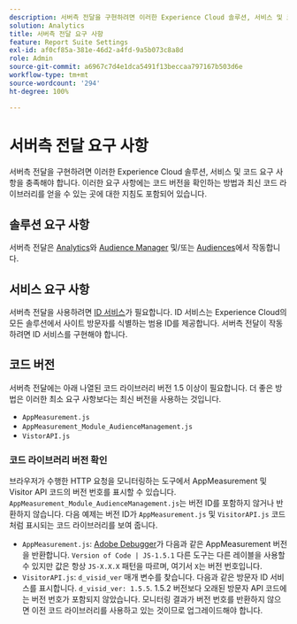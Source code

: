 ```yaml
---
description: 서버측 전달을 구현하려면 이러한 Experience Cloud 솔루션, 서비스 및 코드 요구 사항을 충족해야 합니다. 이러한 요구 사항에는 코드 버전을 확인하는 방법과 최신 코드 라이브러리를 얻을 수 있는 곳에 대한 지침도 포함되어 있습니다.
solution: Analytics
title: 서버측 전달 요구 사항
feature: Report Suite Settings
exl-id: af0cf85a-381e-46d2-a4fd-9a5b073c8a8d
role: Admin
source-git-commit: a6967c7d4e1dca5491f13beccaa797167b503d6e
workflow-type: tm+mt
source-wordcount: '294'
ht-degree: 100%

---
```


# 서버측 전달 요구 사항

서버측 전달을 구현하려면 이러한 Experience Cloud 솔루션, 서비스 및 코드 요구 사항을 충족해야 합니다. 이러한 요구 사항에는 코드 버전을 확인하는 방법과 최신 코드 라이브러리를 얻을 수 있는 곳에 대한 지침도 포함되어 있습니다.

## 솔루션 요구 사항

서버측 전달은 [Analytics](https://www.adobe.com/kr/data-analytics-cloud/analytics.html)와 [Audience Manager](https://www.adobe.com/kr/data-analytics-cloud/audience-manager.html) 및/또는 [Audiences](https://experienceleague.adobe.com/docs/core-services/interface/audiences/audience-library.html?lang=ko)에서 작동합니다.

## 서비스 요구 사항

서버측 전달을 사용하려면 [ID 서비스](https://experienceleague.adobe.com/docs/id-service/using/home.html?lang=ko)가 필요합니다. ID 서비스는 Experience Cloud의 모든 솔루션에서 사이트 방문자를 식별하는 범용 ID를 제공합니다. 서버측 전달이 작동하려면 ID 서비스를 구현해야 합니다.

## 코드 버전

서버측 전달에는 아래 나열된 코드 라이브러리 버전 1.5 이상이 필요합니다. 더 좋은 방법은 이러한 최소 요구 사항보다는 최신 버전을 사용하는 것입니다.

* `AppMeasurement.js`
* `AppMeasurement_Module_AudienceManagement.js`
* `VistorAPI.js`

### 코드 라이브러리 버전 확인

브라우저가 수행한 HTTP 요청을 모니터링하는 도구에서 AppMeasurement 및 Visitor API 코드의 버전 번호를 표시할 수 있습니다. `AppMeasurement_Module_AudienceManagement.js`는 버전 ID를 포함하지 않거나 반환하지 않습니다. 다음 예제는 버전 ID가 `AppMeasurement.js` 및 `VisitorAPI.js` 코드처럼 표시되는 코드 라이브러리를 보여 줍니다.

* `AppMeasurement.js`: [Adobe Debugger](/help/implement/validate/debugger.md)가 다음과 같은 AppMeasurement 버전을 반환합니다. `Version of Code | JS-1.5.1` 다른 도구는 다른 레이블을 사용할 수 있지만 값은 항상 `JS-X.X.X` 패턴을 따르며, 여기서 `X`는 버전 번호입니다.
* `VisitorAPI.js`: `d_visid_ver` 매개 변수를 찾습니다. 다음과 같은 방문자 ID 서비스를 표시합니다. `d_visid_ver: 1.5.5`. 1.5.2 버전보다 오래된 방문자 API 코드에는 버전 번호가 포함되지 않았습니다. 모니터링 결과가 버전 번호를 반환하지 않으면 이전 코드 라이브러리를 사용하고 있는 것이므로 업그레이드해야 합니다.
